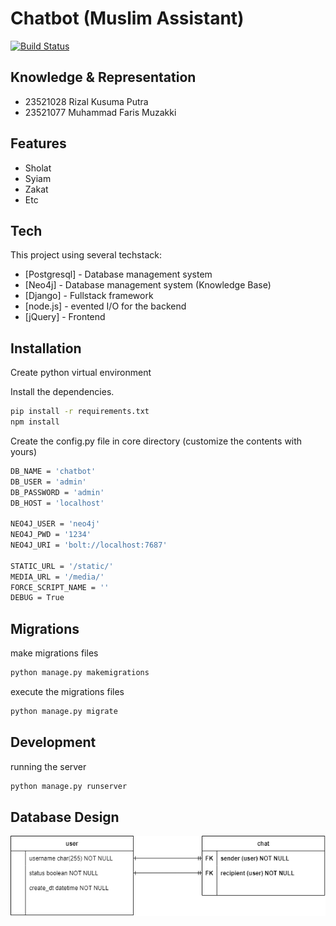# Chatbot (Muslim Assistant)

[![Build Status](https://travis-ci.org/joemccann/dillinger.svg?branch=master)](https://travis-ci.org/joemccann/dillinger)

## Knowledge & Representation

- 23521028 Rizal Kusuma Putra
- 23521077 Muhammad Faris Muzakki

## Features

- Sholat
- Syiam
- Zakat
- Etc

## Tech

This project using several techstack:

- [Postgresql] - Database management system
- [Neo4j] - Database management system (Knowledge Base)
- [Django] - Fullstack framework
- [node.js] - evented I/O for the backend
- [jQuery] - Frontend

## Installation

Create python virtual environment

Install the dependencies.

```sh
pip install -r requirements.txt
npm install
```

Create the config.py file in core directory (customize the contents with yours)

```sh
DB_NAME = 'chatbot'
DB_USER = 'admin'
DB_PASSWORD = 'admin'
DB_HOST = 'localhost'

NEO4J_USER = 'neo4j'
NEO4J_PWD = '1234'
NEO4J_URI = 'bolt://localhost:7687'

STATIC_URL = '/static/'
MEDIA_URL = '/media/'
FORCE_SCRIPT_NAME = ''
DEBUG = True
```

## Migrations

make migrations files
```sh
python manage.py makemigrations
```

execute the migrations files 
```sh
python manage.py migrate
```
## Development

running the server

```sh
python manage.py runserver
```
<!--  -->
## Database Design
![Database](static/images/database.png)
